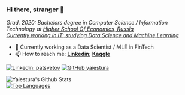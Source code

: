 ### Hi there, stranger 👋 

<p>
  <em>
    Grad. 2020: Bachelors degree in Computer Science / Information Technology at <a href="http://www.hse.ru">Higher School Of Economics, Russia</a></br>
   <a href="https://www.coursera.org">Currently working in IT; studying Data Science and Machine Learning</a>
  </em>
</p>

- 🤔 Currently working as a Data Scientist / MLE in FinTech
- 📫 How to reach me: [**Linkedin**](https://www.linkedin.com/in/patsvetov); [**Kaggle**](https://www.kaggle.com/paultsvetov)

[![Linkedin: patsvetov](https://img.shields.io/badge/-patsvetov-blue?style=flat-square&logo=Linkedin&logoColor=white&link=https://www.linkedin.com/in/patsvetov/)](https://www.linkedin.com/in/patsvetov/)
[![GitHub yaiestura](https://img.shields.io/github/followers/thaiane?label=follow&style=social)](https://github.com/yaiestura)

![Yaiestura's Github Stats](https://github-readme-stats.vercel.app/api?username=yaiestura&show_icons=true&theme=vue)</br>
[![Top Languages](https://github-readme-stats.vercel.app/api/top-langs/?username=yaiestura&layout=compact&theme=vue)](https://github.com/yaiestura/github-readme-stats)
